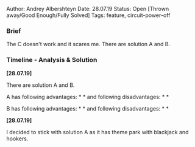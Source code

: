 Author: Andrey Albershteyn
Date: 28.07.19
Status: Open [Thrown away/Good Enough/Fully Solved]
Tags: feature, circuit-power-off

### Brief 

The C doesn't work and it scares me. There are solution A and B.

### Timeline - Analysis & Solution

**[28.07.19]**

There are solution A and B.

A has following advantages:
    *
    *
and following disadvantages:
    *
    *

B has following advantages:
    *
    *
and following disadvantages:
    *
    *

**[28.07.19]**

I decided to stick with solution A as it has theme park with blackjack and
hookers.
